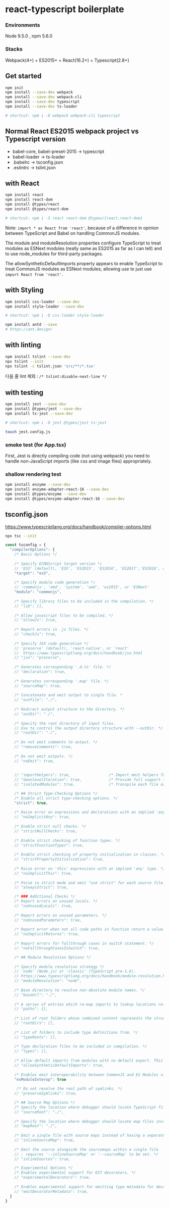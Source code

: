# react-typescript boilerplate

### Environments
Node 9.5.0 , npm 5.6.0

### Stacks
Webpack(4+) + ES2015+ + React(16.2+) + Typescript(2.8+)
 
 
 
## Get started
 ```bash
 npm init
 npm install --save-dev webpack
 npm install --save-dev webpack-cli
 npm install --save-dev typescript
 npm install --save-dev ts-loader
 
 # shortcut: npm i -D webpack webpack-cli typescript
 ```
 
## Normal React ES2015 webpack project vs Typescript version
 
 - babel-core, babel-preset-2015 -> typescript
 - babel-loader -> ts-loader
 - .babelrc -> tsconfig.json
 - .eslintrc -> tslint.json
 
 
## with React
 
 ```bash
 npm install react
 npm install react-dom
 npm install @types/react
 npm install @types/react-dom
 
 # shortcut: npm i -S react react-dom @types/{react,react-dom}
 ```
 
Note: `import * as React from 'react'`, because of a difference in opinion between TypeScript and Babel on handling CommonJS modules.

The module and moduleResolution properties configure TypeScript to treat modules as ESNext modules (really same as ES2015 as far as I can tell) and to use node_modules for third-party packages.

The allowSyntheticDefaultImports property appears to enable TypeScript to treat CommonJS modules as ESNext modules; allowing use to just use `import React from 'react'`.
 
 
## with Styling
 
 ```bash
 npm install css-loader --save-dev
 npm install style-loader --save-dev
 
 # shortcut: npm i -D css-loader style-loader
 
 npm install antd --save
 # https://ant.design/
 ```
 
## with linting

```bash
npm install tslint --save-dev
npx tslint --init
npx tslint -c tslint.json 'src/**/*.tsx'
```

다음 줄 lint 제외 : `/* tslint:disable-next-line */` 
 
 
## with testing

```bash
npm install jest --save-dev
npm install @types/jest --save-dev
npm install ts-jest --save-dev

# shortcut: npm i -D jest @types/jest ts-jest

touch jest.config.js
```

### smoke test (for App.tsx)
First, Jest is directly compiling code (not using webpack)
you need to handle non-JavaScript imports (like css and image files) appropriately.

### shallow rendering test

```bash
npm install enzyme --save-dev
npm install enzyme-adapter-react-16 --save-dev
npm install @types/enzyme --save-dev
npm install @types/enzyme-adapter-react-16 --save-dev
```

 
## tsconfig.json
 
 https://www.typescriptlang.org/docs/handbook/compiler-options.html
 
 ```bash
 npx tsc --init
 ```
 
 ```javascript
 const tsconfig = {
   "compilerOptions": {
     /* Basic Options */
     
     /* Specify ECMAScript target version */
     // 'ES3' (default), 'ES5', 'ES2015', 'ES2016', 'ES2017','ES2018', or 'ESNEXT'
     "target": "es5",
     
     /* Specify module code generation */
     // 'commonjs', 'amd', 'system', 'umd', 'es2015', or 'ESNext'
     "module": "commonjs",
                   
     /* Specify library files to be included in the compilation. */
     // "lib": [],
                                  
     /* Allow javascript files to be compiled. */
     // "allowJs": true,
                      
     /* Report errors in .js files. */
     // "checkJs": true,
     
     /* Specify JSX code generation */
     // 'preserve' (default), 'react-native', or 'react'
     //  https://www.typescriptlang.org/docs/handbook/jsx.html
     // "jsx": "preserve",
     
     /* Generates corresponding '.d.ts' file. */
     // "declaration": true,
     
     /* Generates corresponding '.map' file. */
     // "sourceMap": true,
     
     /* Concatenate and emit output to single file. *
     // "outFile": "./",
     
     /* Redirect output structure to the directory. */
     // "outDir": "./",
     
     /* Specify the root directory of input files.
     // Use to control the output directory structure with --outDir. */
     // "rootDir": "./",
     
     /* Do not emit comments to output. */
     // "removeComments": true,
     
     /* Do not emit outputs. */
     // "noEmit": true,
     
     
     // "importHelpers": true,                 /* Import emit helpers from 'tslib'. */
     // "downlevelIteration": true,            /* Provide full support for iterables in 'for-of', spread, and destructuring when targeting 'ES5' or 'ES3'. */
     // "isolatedModules": true,               /* Transpile each file as a separate module (similar to 'ts.transpileModule'). */
 
     /* ## Strict Type-Checking Options */
     /* Enable all strict type-checking options. */
     "strict": true,
                     
     /* Raise error on expressions and declarations with an implied 'any' type. */         
     // "noImplicitAny": true,
     
     /* Enable strict null checks. */
     // "strictNullChecks": true,
     
     /* Enable strict checking of function types. */
     // "strictFunctionTypes": true,
     
     /* Enable strict checking of property initialization in classes. */
     // "strictPropertyInitialization": true,
     
     /* Raise error on 'this' expressions with an implied 'any' type. */
     // "noImplicitThis": true,
     
     /* Parse in strict mode and emit "use strict" for each source file. */
     // "alwaysStrict": true,                  
 
     /* ### Additional Checks */
     /* Report errors on unused locals. */
     // "noUnusedLocals": true,
     
     /* Report errors on unused parameters. */
     // "noUnusedParameters": true,
     
     /* Report error when not all code paths in function return a value. */
     // "noImplicitReturns": true,
     
     /* Report errors for fallthrough cases in switch statement. */
     // "noFallthroughCasesInSwitch": true,    
 
     /* ## Module Resolution Options */
     
     /* Specify module resolution strategy */
     // 'node' (Node.js) or 'classic' (TypeScript pre-1.6).
     // https://www.typescriptlang.org/docs/handbook/module-resolution.html
     // "moduleResolution": "node",
     
     /* Base directory to resolve non-absolute module names. */
     // "baseUrl": "./",         
    
     /* A series of entries which re-map imports to lookup locations relative to the 'baseUrl'. */
     // "paths": {},
     
     /* List of root folders whose combined content represents the structure of the project at runtime. */
     // "rootDirs": [],
     
     /* List of folders to include type definitions from. */
     // "typeRoots": [],
     
     /* Type declaration files to be included in compilation. */
     // "types": [],
     
     /* Allow default imports from modules with no default export. This does not affect code emit, just typechecking. */
     // "allowSyntheticDefaultImports": true,  
     
     /* Enables emit interoperability between CommonJS and ES Modules via creation of namespace objects for all imports. Implies 'allowSyntheticDefaultImports'. */
     "esModuleInterop": true                   
     
      /* Do not resolve the real path of symlinks. */
     // "preserveSymlinks": true,
 
     /* ## Source Map Options */
     /* Specify the location where debugger should locate TypeScript files instead of source locations. */
     // "sourceRoot": "./",
     
     /* Specify the location where debugger should locate map files instead of generated locations. */
     // "mapRoot": "./",                       
     
     /* Emit a single file with source maps instead of having a separate file. */
     // "inlineSourceMap": true,               
     
     /* Emit the source alongside the sourcemaps within a single file
     // ; requires '--inlineSourceMap' or '--sourceMap' to be set. */
     // "inlineSources": true,                 
 
     /* Experimental Options */
     /* Enables experimental support for ES7 decorators. */
     // "experimentalDecorators": true,
     
     /* Enables experimental support for emitting type metadata for decorators. */
     // "emitDecoratorMetadata": true,         
   }
 }
 ```
 
 